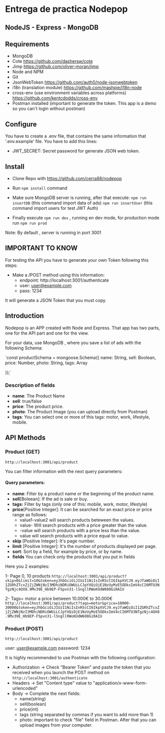 # Entrega de practica Nodepop

## NodeJS - Express - MongoDB


## Requirements 

* MongoDB
* Cote https://github.com/dashersw/cote
* Jimp https://github.com/oliver-moran/jimp
* Node and NPM
* Git 
* JsonWebToken https://github.com/auth0/node-jsonwebtoken
* i18n (translation module) https://github.com/mashpie/i18n-node
* cross-env (use environment variables across platforms) https://github.com/kentcdodds/cross-env
* Postman installed (important to generate the token. This app is a demo so you can't login without postman)



## Configure
You have to create a .env file, that contains the same information that '.env.example' file.
You have to add this lines:

* JWT_SECRET: Secret password for generate JSON web token.



## Install

* Clone Repo with https://github.com/cerra88/nodepop
* Run `npm install` command
* Make sure MongoDB server is running, after that execute:
 `npm run insertDB` (this command import data of ads)
 `npm run insertUser` (this command import users for test JWT Auth)

* Finally execute `npm run dev` , running en dev mode, for production mode run `npm run prod`

Note: By default , server is running in port 3001

## IMPORTANT TO KNOW
For testing the API you have to generate your own Token following this steps:
* Make a /POST method using this information:
    - endpoint: http://localhost:3001/authenticate
    - user:     user@example.com
    - pass:     1234

It will generate a JSON Token that you must copy.

## Introduction

Nodepop is an APP created with Node and Express. That app has two parts, one for the API part and one for the view.

For your data, use MongoDB , where you save a list of ads with the following Schema:

`const productSchema = mongoose.Schema({
    name:   String,
    sell:   Boolean,
    price:  Number,
    photo:  String,
    tags:   Array

});`


### Description of fields

* **name**: The Product Name
* **sell**: true/false
* **price**: The product price.
* **photo**: The Product Image (you can upload directly from Postman)
* **tags**: You can select one or more of this tags: motor, work, lifestyle, mobile.


## API Methods

### Product (GET)

`http://localhost:3001/api/product`

You can filter information with the next query parameters:

#### Query parameters: 

* **name**: Filter by a product name or the beginning of the product name.
* **sell**[Boleean]: If the ad is sale or buy.
* **tags:** Filter by tags (only one of this: mobile, work, motor, lifestyle)
* **price**[Positive Integer]: It can be searched for an exact price or price range as follows:
  * value1-value2 will search products beteween the values.
  * value- Will search products with a price greater than the value.
  * -value will search products with a price less than the value.
  * value will search products with a price equal to value.
* **skip** [Positive Integer]: It's page number.
* **limit** [Positive Integer]: It's the number of products displayed per page.
* **sort**: Sort by a field, for example by price, or by name.
* **fields** You can check only the products that you put in fields

Here you 2 examples:

1- Page 0, 10 products 
`http://localhost:3001/api/product?skip=0&limit=10&token=eyJhbGciOiJIUzI1NiIsInR5cCI6IkpXVCJ9.eyJfaWQiOiI1ZGRhZTcxZjZjZWNjNzI3MDhiNDRiOWUiLCJpYXQiOjE1NzUyMzE5ODksImV4cCI6MTU3NTgzNjc4OX0.9Mv39E_Hb9EP-F5pvn31-lSngllRWoKUdW608GiRAIU`

2- Tags= motor a price between 10.000€ to 30.000€
`http://localhost:3001/api/product?tags=motor&price=10000-30000&token=eyJhbGciOiJIUzI1NiIsInR5cCI6IkpXVCJ9.eyJfaWQiOiI1ZGRhZTcxZjZjZWNjNzI3MDhiNDRiOWUiLCJpYXQiOjE1NzUyMzE5ODksImV4cCI6MTU3NTgzNjc4OX0.9Mv39E_Hb9EP-F5pvn31-lSngllRWoKUdW608GiRAIU`




### Product (POST)

`http://localhost:3001/api/product` 

user: user@example.com
password: 1234

It is highly recommended to use Postman with the following configuration:

* Authorization -> Check "Bearer Token" and paste the token that you received when you launch the POST method on `http://localhost:3001/authenticate`
* Headers -> Set "Content type" value to "application/x-www-form-urlencoded"
* Body -> Complete the next fields:
    - name(string)
    - sell(boolean)
    - price(int)
    - tags (string separated by commas if you want to add more than 1)
    - photo: important to check "file" field in Postman. After that you can upload images from your computer.






